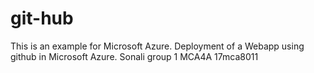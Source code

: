# git-hub
This is an example for Microsoft Azure. 
Deployment of a Webapp using github in Microsoft Azure.
Sonali group 1 MCA4A
17mca8011
